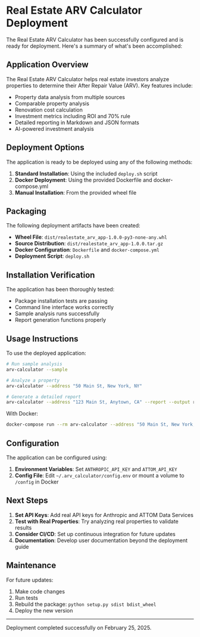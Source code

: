 # Real Estate ARV Calculator Deployment

The Real Estate ARV Calculator has been successfully configured and is ready for deployment. Here's a summary of what's been accomplished:

## Application Overview

The Real Estate ARV Calculator helps real estate investors analyze properties to determine their After Repair Value (ARV). Key features include:

- Property data analysis from multiple sources
- Comparable property analysis
- Renovation cost calculation
- Investment metrics including ROI and 70% rule
- Detailed reporting in Markdown and JSON formats
- AI-powered investment analysis

## Deployment Options

The application is ready to be deployed using any of the following methods:

1. **Standard Installation**: Using the included `deploy.sh` script
2. **Docker Deployment**: Using the provided Dockerfile and docker-compose.yml
3. **Manual Installation**: From the provided wheel file

## Packaging

The following deployment artifacts have been created:

- **Wheel File**: `dist/realestate_arv_app-1.0.0-py3-none-any.whl`
- **Source Distribution**: `dist/realestate_arv_app-1.0.0.tar.gz`
- **Docker Configuration**: `Dockerfile` and `docker-compose.yml`
- **Deployment Script**: `deploy.sh`

## Installation Verification

The application has been thoroughly tested:

- Package installation tests are passing
- Command line interface works correctly
- Sample analysis runs successfully
- Report generation functions properly

## Usage Instructions

To use the deployed application:

```bash
# Run sample analysis
arv-calculator --sample

# Analyze a property
arv-calculator --address "50 Main St, New York, NY" 

# Generate a detailed report
arv-calculator --address "123 Main St, Anytown, CA" --report --output report.md
```

With Docker:
```bash
docker-compose run --rm arv-calculator --address "50 Main St, New York, NY" --report --output /reports/report.md
```

## Configuration

The application can be configured using:

1. **Environment Variables**: Set `ANTHROPIC_API_KEY` and `ATTOM_API_KEY`
2. **Config File**: Edit `~/.arv_calculator/config.env` or mount a volume to `/config` in Docker

## Next Steps

1. **Set API Keys**: Add real API keys for Anthropic and ATTOM Data Services
2. **Test with Real Properties**: Try analyzing real properties to validate results
3. **Consider CI/CD**: Set up continuous integration for future updates
4. **Documentation**: Develop user documentation beyond the deployment guide

## Maintenance

For future updates:

1. Make code changes
2. Run tests
3. Rebuild the package: `python setup.py sdist bdist_wheel`
4. Deploy the new version

---

Deployment completed successfully on February 25, 2025.
